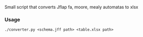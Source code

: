 Small script that converts Jflap fa, moore, mealy automatas to xlsx
### Usage
```
./converter.py <schema.jff path> <table.xlsx path>
```
